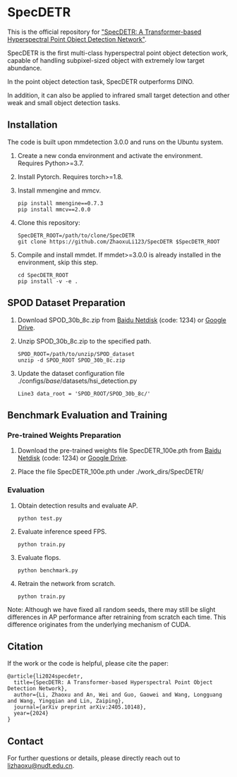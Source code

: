# SpecDETR
This is the official repository for ["SpecDETR: A Transformer-based Hyperspectral Point Object Detection Network"](https://arxiv.org/abs/2405.10148).

SpecDETR is the first multi-class hyperspectral point object detection work, capable of handling subpixel-sized object with extremely low target abundance.

In the point object detection task, SpecDETR outperforms DINO.

In addition, it can also be applied to infrared small target detection and other weak and small object detection tasks.

## Installation

The code is built upon mmdetection 3.0.0 and runs on the Ubuntu system.

1. Create a new conda environment and activate the environment. Requires Python>=3.7.

2. Install Pytorch. Requires torch>=1.8.

3. Install mmengine and mmcv.
    ```
    pip install mmengine==0.7.3
    pip install mmcv==2.0.0
    ```
   
4. Clone this repository:
    ```
    SpecDETR_ROOT=/path/to/clone/SpecDETR
    git clone https://github.com/ZhaoxuLi123/SpecDETR $SpecDETR_ROOT
    ```
   
5. Compile and install mmdet. If mmdet>=3.0.0 is already installed in the environment, skip this step.
    ```
    cd SpecDETR_ROOT
    pip install -v -e .
    ```
   
## SPOD Dataset Preparation

1. Download SPOD_30b_8c.zip from [Baidu Netdisk](https://pan.baidu.com/s/1vw23KWPSus2Yuj-CA1URnw?pwd=1234) (code: 1234) or [Google Drive](https://drive.google.com/file/d/1wfoLkfZOxxEtuDyDSWCnAq-N8HZVKdQ1/view?usp=drive_link).

2. Unzip SPOD_30b_8c.zip to the specified path.
    ```
    SPOD_ROOT=/path/to/unzip/SPOD_dataset
    unzip -d SPOD_ROOT SPOD_30b_8c.zip
    ```
   
3. Update the dataset configuration file ./configs/_base_/datasets/hsi_detection.py
    ```
    Line3 data_root = 'SPOD_ROOT/SPOD_30b_8c/'
    ```
   
## Benchmark Evaluation and Training

### Pre-trained Weights Preparation

1. Download the pre-trained weights file SpecDETR_100e.pth from [Baidu Netdisk](https://pan.baidu.com/s/12-33-sCQWcMYUy5QU7rVNQ?pwd=1234) (code: 1234) or [Google Drive](https://drive.google.com/file/d/1h6_MzTb_jQ-7I09x2qfg4vci4hA50hhY/view?usp=drive_link).

2. Place the file SpecDETR_100e.pth under ./work_dirs/SpecDETR/

### Evaluation

1. Obtain detection results and evaluate AP.
    ```
    python test.py
    ```
   
2. Evaluate inference speed FPS.
    ```
    python train.py
    ```
   
3. Evaluate flops.
    ```
    python benchmark.py
    ```
   
4. Retrain the network from scratch.
    ```
    python train.py
    ```
  Note: Although we have fixed all random seeds, there may still be slight differences in AP performance after retraining from scratch each time. This difference originates from the underlying mechanism of CUDA.

## Citation

If the work or the code is helpful, please cite the paper:
```
@article{li2024specdetr,
  title={SpecDETR: A Transformer-based Hyperspectral Point Object Detection Network},
  author={Li, Zhaoxu and An, Wei and Guo, Gaowei and Wang, Longguang and Wang, Yingqian and Lin, Zaiping},
  journal={arXiv preprint arXiv:2405.10148},
  year={2024}
}
```

## Contact

For further questions or details, please directly reach out to lizhaoxu@nudt.edu.cn.
